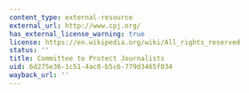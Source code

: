 ```yaml
---
content_type: external-resource
external_url: http://www.cpj.org/
has_external_license_warning: true
license: https://en.wikipedia.org/wiki/All_rights_reserved
status: ''
title: Committee to Protect Journalists
uid: 6d275e36-1c51-4ac0-b5c6-779d3465f034
wayback_url: ''
---
```

